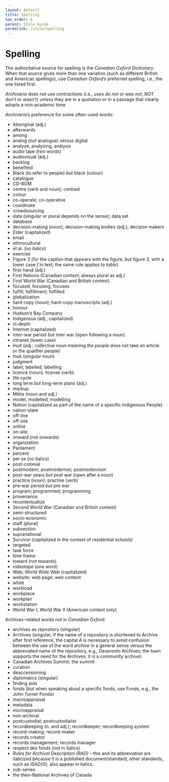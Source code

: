 ```yaml
---
layout: default
title: Spelling
nav_order: 4
parent: Style Guide
permalink: /style/spelling
---
```

# Spelling

The authoritative source for spelling is the *Canadian Oxford Dictionary*. When that source gives more than one variation (such as different British and American spellings), use *Canadian Oxford*’s preferred spelling, i.e., the one listed first.

*Archivaria* does not use contractions (i.e., uses *do not* or *was not*, NOT *don’t* or *wasn’t*) unless they are in a quotation or in a passage that clearly adopts a non-academic tone.

*Archivaria*’s preference for some often-used words:
* Aboriginal (adj.)
* afterwards
* among
* analog (*not* analogue) versus digital
* analyze, analyzing, analysis
* audio tape (two words)
* audiovisual (adj.)
* backlog
* benefited
* Black (to refer to people) *but* black (colour)
* catalogue
* CD-ROM
* centre (verb and noun); centred
* colour
* co-operate; co-operative
* coordinate
* crowdsourcing
* data (singular or plural depends on the sense); data set
* database
* decision-making (noun); decision-making bodies (adj.); decision makers
* Elder (capitalized)
* email
* ethnocultural
* et al. (no italics)
* exercise
* Figure 3 (for the caption that appears with the figure, *but*
figure 3, with a lower case *f* in text; the same rule applies to *table*)
* first-hand (adj.)
* First Nations (Canadian context; always plural as adj.)
* First World War (Canadian and British context)
* focused, focusing; focuses
* fulfill; fulfillment; fulfilled
* globalization
* hard copy (noun); hard-copy manuscripts (adj.)
* honour
* Hudson’s Bay Company
* Indigenous (adj., capitalized)
* in-depth
* Internet (capitalized)
* inter-war period *but* inter war (open following a noun)
* intranet (lower case)
* Inuit (adj.; collective noun meaning *the people* does not take an article or the qualifier *people*)
* Inuk (singular noun)
* judgment
* label, labelled, labelling
* licence (noun); license (verb)
* life cycle
* long term *but* long-term plans (adj.)
* markup
* Métis (noun and adj.)
* model, modelled, modelling
* Nation (capitalized as part of the name of a specific Indigenous People)
* nation-state
* off-line
* off-site
* online
* on-site
* onward (not onwards)
* organization
* Parliament
* percent
* per se (no italics)
* post-colonial
* postmodern; postmodernist; postmodernism
* post-war years *but* post war (open after a noun)
* practice (noun); practise (verb)
* pre-war period *but* pre war
* program; programmed; programming
* provenance
* recontextualize
* Second World War (Canadian and British context)
* semi-structured
* socio-economic
* staff (plural)
* subsection
* supranational
* Survivor (capitalized in the context of residential schools)
* targeted
* task force
* time frame
* toward (not towards)
* videotape (one word)
* Web; World Wide Web (capitalized)
* website; web page; web content
* white
* workload
* workplace
* workplan
* workstation
* World War I; World War II (American context only)

Archives-related words not in *Canadian Oxford*:
* archives as repository (singular)
* Archives (singular; if the name of a repository is shortened to Archive after first reference, the capital *A* is necessary to avoid confusion between the use of the word *archive* in a general sense versus the abbreviated name of the repository, e.g., Deseronto Archives; the town supports the need for the Archives; it is a community archive)
* Canadian Archives Summit; the summit
* curation
* deaccessioning
* diplomatics (singular)
* finding aids
* fonds (but when speaking about a specific fonds, use Fonds, e.g., the John Turner Fonds)
* macroappraisal
* metadata
* microappraisal
* non-archival
* postcustodial; postcustodialist
* recordkeeping (n. and adj.); recordkeeper; recordkeeping system
* record-making; record-maker
* records creator
* records management; records manager
* respect des fonds (not in italics)
* *Rules for Archival Description (RAD)* – this and its abbreviation are italicized because it is a published document/standard; other standards, such as *ISAD(G)*, also appear in italics.
* sub-series
* the then–National Archives of Canada